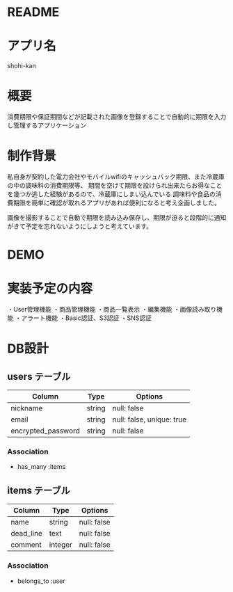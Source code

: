 # README

# アプリ名

shohi-kan

# 概要

消費期限や保証期間などが記載された画像を登録することで自動的に期限を入力し管理するアプリケーション

# 制作背景

私自身が契約した電力会社やモバイルwifiのキャッシュバック期限、また冷蔵庫の中の調味料の消費期限等、
期間を空けて期限を設けられ出来たらお得なことを幾つか逃した経験があるので、冷蔵庫にしまい込んでいる
調味料や食品の消費期限を簡単に確認が取れるアプリがあれば便利になると考え企画しました。

画像を撮影することで自動で期限を読み込み保存し、期限が迫ると段階的に通知がきて予定を忘れないようにしようと考えています。

# DEMO


# 実装予定の内容
・User管理機能
・商品管理機能
・商品一覧表示
・編集機能
・画像読み取り機能
・アラート機能
・Basic認証、S3認証
・SNS認証

# DB設計

## users テーブル

| Column             | Type   | Options                   |
| ------------------ | ------ | ------------------------- |
| nickname           | string | null: false               |
| email              | string | null: false, unique: true |
| encrypted_password | string | null: false               |


### Association

- has_many :items

## items テーブル

| Column      | Type       | Options                       |
| ----------- | ---------- | ----------------------------- |
| name        | string     | null: false                   |
| dead_line   | text       | null: false                   |
| comment     | integer    | null: false                   |


### Association

- belongs_to :user
